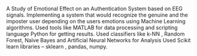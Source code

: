A Study of Emotional Effect on an Authentication System based on EEG signals.
Implementing a system that would recognize the genuine and the imposter user depending on the users emotions using Machine Learning algorithms.
Used tools like MATLAB for data processing and scripting language Python for getting results.
Used classifiers like k-NN , Random Forest, Naïve Bayes and Artificial Neural Networks for Analysis
Used Scikit learn libraries – sklearn , pandas, numpy. 
